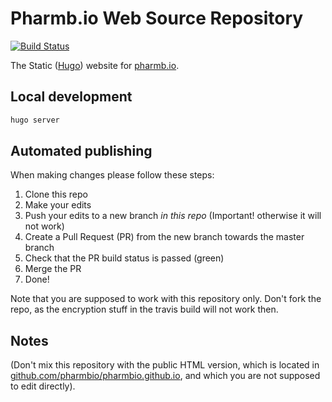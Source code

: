 # Pharmb.io Web Source Repository

[![Build Status](https://travis-ci.org/pharmbio/pharmbio-web.svg?branch=master)](https://travis-ci.org/pharmbio/pharmbio-web)

The Static ([Hugo](https://gohugo.io)) website for [pharmb.io](https://pharmb.io).

## Local development
```bash
hugo server
``` 

## Automated publishing

When making changes please follow these steps:

 1. Clone this repo
 2. Make your edits
 3. Push your edits to a new branch *in this repo* (Important! otherwise it will not work)
 4. Create a Pull Request (PR) from the new branch towards the master branch
 5. Check that the PR build status is passed (green)
 6. Merge the PR
 7. Done!

Note that you are supposed to work with this repository only. Don't fork the
repo, as the encryption stuff in the travis build will not work then.

## Notes

(Don't mix this repository with the public HTML version, which is located in
[github.com/pharmbio/pharmbio.github.io](https://github.com/pharmbio/pharmbio.github.io),
and which you are not supposed to edit directly).
